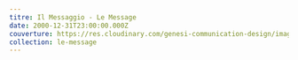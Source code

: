 ```yaml
---
titre: Il Messaggio - Le Message
date: 2000-12-31T23:00:00.000Z
couverture: https://res.cloudinary.com/genesi-communication-design/image/upload/v1604656266/ihei/couvertures/publications-12_pnncaa.jpg
collection: le-message
---
```

